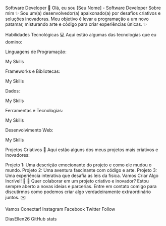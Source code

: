 Software Developer
🚀 Olá, eu sou [Seu Nome] - Software Developer
Sobre mim
✨ Sou um(a) desenvolvedor(a) apaixonado(a) por desafios criativos e soluções inovadoras. Meu objetivo é levar a programação a um novo patamar, misturando arte e código para criar experiências únicas. ✨

Habilidades Tecnológicas
💻 Aqui estão algumas das tecnologias que eu domino:

Linguagens de Programação:

My Skills

Frameworks e Bibliotecas:

My Skills

Dados:

My Skills

Ferramentas e Tecnologias:

My Skills

Desenvolvimento Web:

My Skills

Projetos Criativos
🎨 Aqui estão alguns dos meus projetos mais criativos e inovadores:

Projeto 1: Uma descrição emocionante do projeto e como ele mudou o mundo.
Projeto 2: Uma aventura fascinante com código e arte.
Projeto 3: Uma experiência interativa que desafia as leis da física.
Vamos Criar Algo Incrível! 💫
💬 Quer colaborar em um projeto criativo e inovador? Estou sempre aberto a novas ideias e parcerias. Entre em contato comigo para discutirmos como podemos criar algo verdadeiramente extraordinário juntos. ✉️

Vamos Conectar!
Instagram Facebook Twitter Follow

DiasEllen26 GitHub stats
